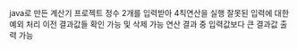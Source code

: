  java로 만든 계산기 프로젝트
 정수 2개를 입력받아 4칙연산을 실행
 잘못된 입력에 대한 예외 처리
 이전 결과값들 확인 가능 및 삭제 가능
 연산 결과 중 입력값보다 큰 결과값 출력 가능
